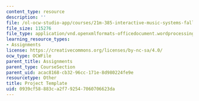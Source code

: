 ```yaml
---
content_type: resource
description: ''
file: /ol-ocw-studio-app/courses/21m-385-interactive-music-systems-fall-2016/0939cf58883ca2f792547060706623da_MIT21M_385F16_project-template.docx
file_size: 115276
file_type: application/vnd.openxmlformats-officedocument.wordprocessingml.document
learning_resource_types:
- Assignments
license: https://creativecommons.org/licenses/by-nc-sa/4.0/
ocw_type: OCWFile
parent_title: Assignments
parent_type: CourseSection
parent_uid: acac8168-cb32-96cc-171e-8d980224fe9e
resourcetype: Other
title: Project Template
uid: 0939cf58-883c-a2f7-9254-7060706623da
---
```

